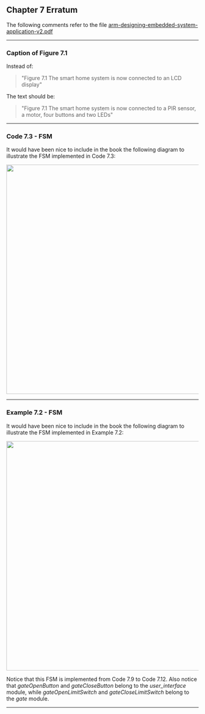 ## Chapter 7 Erratum

The following comments refer to the file [arm-designing-embedded-system-application-v2.pdf](https://armkeil.blob.core.windows.net/developer/Files/pdf/ebook/arm-designing-embedded-system-application-v2.pdf)

---

### Caption of Figure 7.1

Instead of:

> "Figure 7.1 The smart home system is now connected to an LCD display"

The text should be:

> "Figure 7.1 The smart home system is now connected to a PIR sensor, a motor, four buttons and two LEDs"

---

### Code 7.3 - FSM

It would have been nice to include in the book the following diagram to illustrate the FSM implemented in Code 7.3:

<img src="https://github.com/armBookCodeExamples/Erratum/blob/main/Chapter7/FSM%20Code%207-3.png" width="600">

---

### Example 7.2 - FSM

It would have been nice to include in the book the following diagram to illustrate the FSM implemented in Example 7.2:

<img src="https://github.com/armBookCodeExamples/Erratum/blob/main/Chapter7/FSM%20Code%207-12.png" width="600">

Notice that this FSM is implemented from Code 7.9 to Code 7.12. Also notice that *gateOpenButton* and *gateCloseButton* belong to the *user_interface* module, while *gateOpenLimitSwitch* and *gateCloseLimitSwitch* belong to the *gate* module.

---
